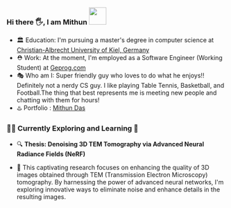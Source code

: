 ### Hi there 🖐, I am  **Mithun**  <img height="40" src="https://raw.githubusercontent.com/innng/innng/master/assets/kyubey.gif"/> 



- 🏛️ Education: I'm pursuing a master's degree in computer science at [Christian-Albrecht University of Kiel, Germany](https://www.uni-kiel.de/de/)
- ⛑️ Work: At the moment, I'm employed as a Software Engineer (Working Student) at [Geprog.com](https://geprog.com/)
- 🎭 Who am I: Super friendly guy who loves to do what he enjoys!! Definitely not a nerdy CS guy.  I like playing Table Tennis, Basketball, and Football.The thing that best represents me is meeting new people and chatting with them for hours!
- ♨️ Portfolio : [Mithun Das](https://mithundas.portfoliobox.net/)


### 👨‍💻 Currently Exploring and Learning 🧠 


- 🔍 **Thesis: Denoising 3D TEM Tomography via Advanced Neural Radiance Fields (NeRF)**

- 🔬 This captivating research focuses on enhancing the quality of 3D images obtained through TEM (Transmission Electron Microscopy) tomography. By harnessing the power of advanced neural networks, I'm exploring innovative ways to eliminate noise and enhance details in the resulting images.




